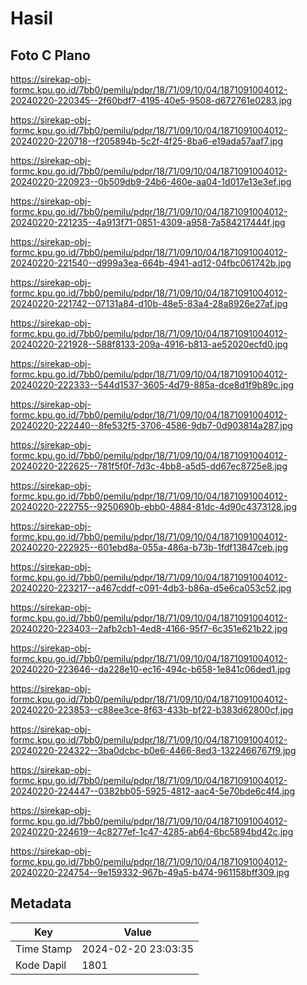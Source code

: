 # Hasil

## Foto C Plano

https://sirekap-obj-formc.kpu.go.id/7bb0/pemilu/pdpr/18/71/09/10/04/1871091004012-20240220-220345--2f60bdf7-4195-40e5-9508-d672761e0283.jpg

https://sirekap-obj-formc.kpu.go.id/7bb0/pemilu/pdpr/18/71/09/10/04/1871091004012-20240220-220718--f205894b-5c2f-4f25-8ba6-e19ada57aaf7.jpg

https://sirekap-obj-formc.kpu.go.id/7bb0/pemilu/pdpr/18/71/09/10/04/1871091004012-20240220-220923--0b509db9-24b6-460e-aa04-1d017e13e3ef.jpg

https://sirekap-obj-formc.kpu.go.id/7bb0/pemilu/pdpr/18/71/09/10/04/1871091004012-20240220-221235--4a913f71-0851-4309-a958-7a584217444f.jpg

https://sirekap-obj-formc.kpu.go.id/7bb0/pemilu/pdpr/18/71/09/10/04/1871091004012-20240220-221540--d999a3ea-664b-4941-ad12-04fbc061742b.jpg

https://sirekap-obj-formc.kpu.go.id/7bb0/pemilu/pdpr/18/71/09/10/04/1871091004012-20240220-221742--07131a84-d10b-48e5-83a4-28a8926e27af.jpg

https://sirekap-obj-formc.kpu.go.id/7bb0/pemilu/pdpr/18/71/09/10/04/1871091004012-20240220-221928--588f8133-209a-4916-b813-ae52020ecfd0.jpg

https://sirekap-obj-formc.kpu.go.id/7bb0/pemilu/pdpr/18/71/09/10/04/1871091004012-20240220-222333--544d1537-3605-4d79-885a-dce8d1f9b89c.jpg

https://sirekap-obj-formc.kpu.go.id/7bb0/pemilu/pdpr/18/71/09/10/04/1871091004012-20240220-222440--8fe532f5-3706-4586-9db7-0d903814a287.jpg

https://sirekap-obj-formc.kpu.go.id/7bb0/pemilu/pdpr/18/71/09/10/04/1871091004012-20240220-222625--781f5f0f-7d3c-4bb8-a5d5-dd67ec8725e8.jpg

https://sirekap-obj-formc.kpu.go.id/7bb0/pemilu/pdpr/18/71/09/10/04/1871091004012-20240220-222755--9250690b-ebb0-4884-81dc-4d90c4373128.jpg

https://sirekap-obj-formc.kpu.go.id/7bb0/pemilu/pdpr/18/71/09/10/04/1871091004012-20240220-222925--601ebd8a-055a-486a-b73b-1fdf13847ceb.jpg

https://sirekap-obj-formc.kpu.go.id/7bb0/pemilu/pdpr/18/71/09/10/04/1871091004012-20240220-223217--a467cddf-c091-4db3-b86a-d5e6ca053c52.jpg

https://sirekap-obj-formc.kpu.go.id/7bb0/pemilu/pdpr/18/71/09/10/04/1871091004012-20240220-223403--2afb2cb1-4ed8-4166-95f7-6c351e621b22.jpg

https://sirekap-obj-formc.kpu.go.id/7bb0/pemilu/pdpr/18/71/09/10/04/1871091004012-20240220-223646--da228e10-ec16-494c-b658-1e841c06ded1.jpg

https://sirekap-obj-formc.kpu.go.id/7bb0/pemilu/pdpr/18/71/09/10/04/1871091004012-20240220-223853--c88ee3ce-8f63-433b-bf22-b383d62800cf.jpg

https://sirekap-obj-formc.kpu.go.id/7bb0/pemilu/pdpr/18/71/09/10/04/1871091004012-20240220-224322--3ba0dcbc-b0e6-4466-8ed3-1322466767f9.jpg

https://sirekap-obj-formc.kpu.go.id/7bb0/pemilu/pdpr/18/71/09/10/04/1871091004012-20240220-224447--0382bb05-5925-4812-aac4-5e70bde6c4f4.jpg

https://sirekap-obj-formc.kpu.go.id/7bb0/pemilu/pdpr/18/71/09/10/04/1871091004012-20240220-224619--4c8277ef-1c47-4285-ab64-6bc5894bd42c.jpg

https://sirekap-obj-formc.kpu.go.id/7bb0/pemilu/pdpr/18/71/09/10/04/1871091004012-20240220-224754--9e159332-967b-49a5-b474-961158bff309.jpg


## Metadata

| Key        | Value               |
| ---------- | ------------------- |
| Time Stamp | 2024-02-20 23:03:35 |
| Kode Dapil | 1801                |



